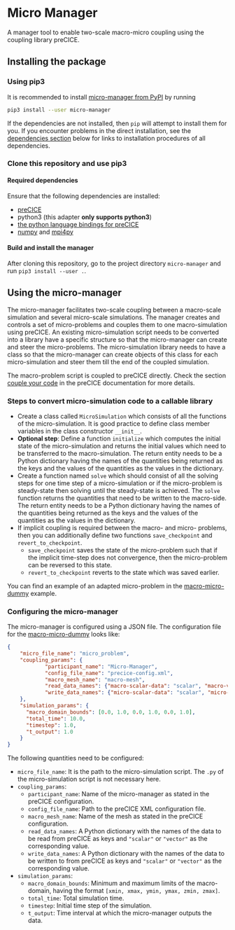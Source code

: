 # Micro Manager

A manager tool to enable two-scale macro-micro coupling using the coupling library preCICE.

## Installing the package

### Using pip3

It is recommended to install [micro-manager from PyPI]() by running

```bash
pip3 install --user micro-manager
```

If the dependencies are not installed, then `pip` will attempt to install them for you. If you encounter problems in the direct installation, see the [dependencies section](https://github.com/precice/micro-manager#required-dependencies) below for links to installation procedures of all dependencies.

### Clone this repository and use pip3

#### Required dependencies

Ensure that the following dependencies are installed:

* [preCICE](https://github.com/precice/precice/wiki)
* python3 (this adapter **only supports python3**)
* [the python language bindings for preCICE](https://github.com/precice/python-bindings)
* [numpy](https://numpy.org/install/) and [mpi4py](https://mpi4py.readthedocs.io/en/stable/install.html)

#### Build and install the manager

After cloning this repository, go to the project directory `micro-manager` and run `pip3 install --user .`.

## Using the micro-manager

The micro-manager facilitates two-scale coupling between a macro-scale simulation and several micro-scale simulations. The manager creates and controls a set of micro-problems and couples them to one macro-simulation using preCICE. An existing micro-simulation script needs to be converted into a library have a specific structure so that the micro-manager can create and steer the micro-problems. The micro-simulation library needs to have a class so that the micro-manager can create objects of this class for each micro-simulation and steer them till the end of the coupled simulation.

The macro-problem script is coupled to preCICE directly. Check the section [couple your code](https://precice.org/couple-your-code-overview.html) in the preCICE documentation for more details.

### Steps to convert micro-simulation code to a callable library

* Create a class called `MicroSimulation` which consists of all the functions of the micro-simulation. It is good practice to define class member variables in the class constructor `__init__`.
* **Optional step**: Define a function `initialize` which computes the initial state of the micro-simulation and returns the initial values which need to be transferred to the macro-simulation. The return entity needs to be a Python dictionary having the names of the quantities being returned as the keys and the values of the quantities as the values in the dictionary.
* Create a function named `solve` which should consist of all the solving steps for one time step of a micro-simulation or if the micro-problem is steady-state then solving until the steady-state is achieved. The `solve` function returns the quantities that need to be written to the macro-side. The return entity needs to be a Python dictionary having the names of the quantities being returned as the keys and the values of the quantities as the values in the dictionary.
* If implicit coupling is required between the macro- and micro- problems, then you can additionally define two functions `save_checkpoint` and `revert_to_checkpoint`.
  * `save_checkpoint` saves the state of the micro-problem such that if the implicit time-step does not convergence, then the micro-problem can be reversed to this state.
  * `revert_to_checkpoint` reverts to the state which was saved earlier.

You can find an example of an adapted micro-problem in the [macro-micro-dummy](https://github.com/precice/micro-manager/tree/master/examples/macro-micro-dummy) example.

### Configuring the micro-manager

The micro-manager is configured using a JSON file. The configuration file for the [macro-micro-dummy](https://github.com/precice/micro-manager/tree/master/examples/macro-micro-dummy) looks like:

```json
{
    "micro_file_name": "micro_problem",
    "coupling_params": {
            "participant_name": "Micro-Manager",
            "config_file_name": "precice-config.xml",
            "macro_mesh_name": "macro-mesh",
            "read_data_names": {"macro-scalar-data": "scalar", "macro-vector-data": "vector"},
            "write_data_names": {"micro-scalar-data": "scalar", "micro-vector-data": "vector"}
    },
    "simulation_params": {
      "macro_domain_bounds": [0.0, 1.0, 0.0, 1.0, 0.0, 1.0],
      "total_time": 10.0,
      "timestep": 1.0,
      "t_output": 1.0
    }
}
```

The following quantities need to be configured:

* `micro_file_name`: It is the path to the micro-simulation script. The `.py` of the micro-simulation script is not necessary here.
* `coupling_params`:
  * `participant_name`: Name of the micro-manager as stated in the preCICE configuration.
  * `config_file_name`: Path to the preCICE XML configuration file.
  * `macro_mesh_name`: Name of the mesh as stated in the preCICE configuration.
  * `read_data_names`: A Python dictionary with the names of the data to be read from preCICE as keys and `"scalar"` or `"vector"`  as the corresponding value.
  * `write_data_names`: A Python dictionary with the names of the data to be written to from preCICE as keys and `"scalar"` or `"vector"`  as the corresponding value.
* `simulation_params`:
  * `macro_domain_bounds`: Minimum and maximum limits of the macro-domain, having the format `[xmin, xmax, ymin, ymax, zmin, zmax]`.
  * `total_time`: Total simulation time.
  * `timestep`: Initial time step of the simulation.
  * `t_output`: Time interval at which the micro-manager outputs the data.
